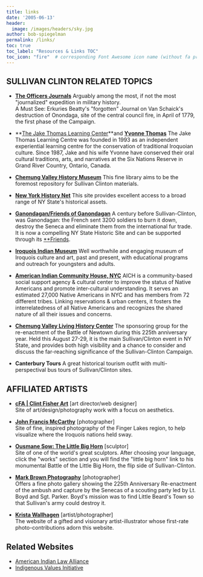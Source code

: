 ```yaml
---
title: links
date: '2005-06-13'
header:
  image: /images/headers/sky.jpg
author: bob-spiegelman
permalink: /links/
toc: true
toc_label: "Resources & Links TOC"
toc_icon: "fire"  # corresponding Font Awesome icon name (without fa prefix)
---
```


## SULLIVAN CLINTON RELATED TOPICS

  - **[The Officers Journals](http://www.usgwarchives.net/pa/1pa/1picts/sullivan/sitetoc.html)**
Arguably among the most, if not the most "journalized" expedition in military history.  
A Must See: Erkuries Beatty's "forgotten" Journal on Van Schaick's destruction of Onondaga, site of the central council fire, in April of 1779, the first phase of the Campaign.

- **[The Jake Thomas Learning Center](http://www.tuscaroras.com/jtlc/JTLC/Purpose_of_the_JTLC.html)**and **[Yvonne Thomas](http://www.worldchat.com/~jtlc/)**
The Jake Thomas Learning Centre was founded in 1993 as an independent experiential learning centre for the conservation of traditional Iroquoian culture. Since 1987, Jake and his wife Yvonne have conserved their oral cultural traditions, arts, and narratives at the Six Nations Reserve in Grand River Country, Ontario, Canada.

- **[Chemung Valley History Museum](http://www.chemungvalleymuseum.org)**
This fine library aims to be the foremost repository for Sullivan Clinton materials.

- **[New York History Net](http://www.nyhistory.com)**
This site provides excellent access to a broad range of NY State's historical assets.

- **[Ganondagan/Friends of Ganondagan](http://www.ganondagan.org/index.html)**
A century before Sullivan-Clinton, was Ganondagan: the French sent 3200 soldiers to burn it down, destroy the Seneca and eliminate them from the international fur trade. It is now a compelling NY State Historic Site and can be supported through its [**Friends</span>](http://ganondagan.org/friends.html).

- **[Iroquois Indian Museum](http://iroquoismuseum.org)**
Well worthwhile and engaging museum of Iroquois culture and art, past and present, with educational programs and outreach for youngsters and adults.

- **[American Indian Community House, NYC](http://www.aich.org/)**
AICH is a community-based social support agency & cultural center to improve the status of Native Americans and promote inter-cultural understanding. It serves an estimated 27,000 Native Americans in NYC and has members from 72 different tribes. Linking reservations & urban centers, it fosters the interrelatedness of all Native Americans and recognizes the shared nature of all their issues and concerns.

- **[Chemung Valley Living History Center](http://www.chemungvalley.org/)**
The sponsoring group for the re-enactment of the Battle of Newtown during this 225th anniversary year. Held this August 27-29, it is the main Sullivan/Clinton event in NY State, and provides both high visibility and a chance to consider and discuss the far-reaching significance of the Sullivan-Clinton Campaign.

- **Canterbury Tours**
A great historical tourism outfit with multi-perspectival bus tours of Sullivan/Clinton sites.

## AFFILIATED ARTISTS

- **[cFA | Clint Fisher Art](http://clintfisherart.com)** [art director/web designer]  
Site of art/design/photography work with a focus on aesthetics.

- **[John Francis McCarthy](http://johnfrancismccarthy.com/the_artist.htm)** [photographer]  
Site of fine, inspired photography of the Finger Lakes region, to help visualize where the Iroquois nations held sway.

- **[Ousmane Sow: The Little Big Horn](http://www.ousmanesow.com/)** [sculptor]  
Site of one of the world's great sculptors. After choosing your language, click the "works" section and you will find the "little big horn" link to his monumental Battle of the Little Big Horn, the flip side of Sullivan-Clinton.

- **[Mark Brown Photography](http://www.markbrownphotography.net/Gallery%20Revolutionary%20War%20Reenactment/index.htm)** [photographer]  
Offers a fine photo gallery showing the 225th Anniversary Re-enactment of the ambush and capture by the Senecas of a scouting party led by Lt. Boyd and Sgt. Parker. Boyd's mission was to find Little Beard's Town so that Sullivan's army could destroy it.

- **[Krista Wallhagen](http://www.wallhagen.com)** [artist/photographer]  
The website of a gifted and visionary artist-illustrator whose first-rate photo-contributions adorn this website.

## Related Websites
  - [American Indian Law Alliance](https://aila.ngo)
  - [Indigenous Values Initiative](https://indigenousvalues.org)
